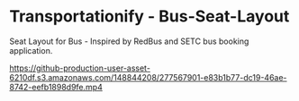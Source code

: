 # Transportationify - Bus-Seat-Layout
Seat Layout for Bus - Inspired by RedBus and SETC bus booking application.

https://github-production-user-asset-6210df.s3.amazonaws.com/148844208/277567901-e83b1b77-dc19-46ae-8742-eefb1898d9fe.mp4
